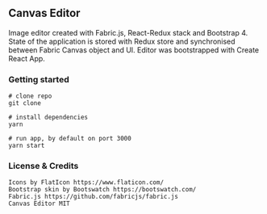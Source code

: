 ## Canvas Editor

Image editor created with Fabric.js, React-Redux stack and Bootstrap 4.
State of the application is stored with Redux store and synchronised between Fabric Canvas object and UI. Editor was bootstrapped with Create React App. 

### Getting started
```
# clone repo
git clone

# install dependencies
yarn

# run app, by default on port 3000
yarn start
```

### License & Credits
```
Icons by FlatIcon https://www.flaticon.com/
Bootstrap skin by Bootswatch https://bootswatch.com/
Fabric.js https://github.com/fabricjs/fabric.js
Canvas Editor MIT 
```